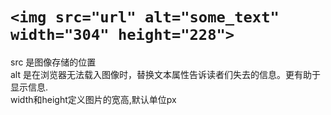 # `<img src="url" alt="some_text" width="304" height="228">`
src 是图像存储的位置  
alt 是在浏览器无法载入图像时，替换文本属性告诉读者们失去的信息。更有助于显示信息.  
width和height定义图片的宽高,默认单位px


